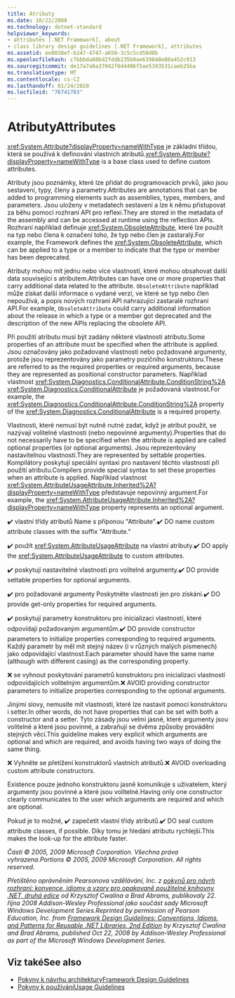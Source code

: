 ```yaml
---
title: Atributy
ms.date: 10/22/2008
ms.technology: dotnet-standard
helpviewer_keywords:
- attributes [.NET Framework], about
- class library design guidelines [.NET Framework], attributes
ms.assetid: ee0038ef-b247-4747-a650-3c5c5cd58d8b
ms.openlocfilehash: c7bbbda88bd2fddb235b9ae639848e08a452c913
ms.sourcegitcommit: de17a7a0a37042f0d4406f5ae5393531caeb25ba
ms.translationtype: MT
ms.contentlocale: cs-CZ
ms.lasthandoff: 01/24/2020
ms.locfileid: "76741783"
---
```

# <a name="attributes"></a><span data-ttu-id="5c14c-102">Atributy</span><span class="sxs-lookup"><span data-stu-id="5c14c-102">Attributes</span></span>
<span data-ttu-id="5c14c-103"><xref:System.Attribute?displayProperty=nameWithType> je základní třídou, která se používá k definování vlastních atributů.</span><span class="sxs-lookup"><span data-stu-id="5c14c-103"><xref:System.Attribute?displayProperty=nameWithType> is a base class used to define custom attributes.</span></span>

 <span data-ttu-id="5c14c-104">Atributy jsou poznámky, které lze přidat do programovacích prvků, jako jsou sestavení, typy, členy a parametry.</span><span class="sxs-lookup"><span data-stu-id="5c14c-104">Attributes are annotations that can be added to programming elements such as assemblies, types, members, and parameters.</span></span> <span data-ttu-id="5c14c-105">Jsou uloženy v metadatech sestavení a lze k němu přistupovat za běhu pomocí rozhraní API pro reflexi.</span><span class="sxs-lookup"><span data-stu-id="5c14c-105">They are stored in the metadata of the assembly and can be accessed at runtime using the reflection APIs.</span></span> <span data-ttu-id="5c14c-106">Rozhraní například definuje <xref:System.ObsoleteAttribute>, které lze použít na typ nebo člena k označení toho, že typ nebo člen je zastaralý.</span><span class="sxs-lookup"><span data-stu-id="5c14c-106">For example, the Framework defines the <xref:System.ObsoleteAttribute>, which can be applied to a type or a member to indicate that the type or member has been deprecated.</span></span>

 <span data-ttu-id="5c14c-107">Atributy mohou mít jednu nebo více vlastností, které mohou obsahovat další data související s atributem.</span><span class="sxs-lookup"><span data-stu-id="5c14c-107">Attributes can have one or more properties that carry additional data related to the attribute.</span></span> <span data-ttu-id="5c14c-108">`ObsoleteAttribute` například může získat další informace o vydané verzi, ve které se typ nebo člen nepoužívá, a popis nových rozhraní API nahrazující zastaralé rozhraní API.</span><span class="sxs-lookup"><span data-stu-id="5c14c-108">For example, `ObsoleteAttribute` could carry additional information about the release in which a type or a member got deprecated and the description of the new APIs replacing the obsolete API.</span></span>

 <span data-ttu-id="5c14c-109">Při použití atributu musí být zadány některé vlastnosti atributu.</span><span class="sxs-lookup"><span data-stu-id="5c14c-109">Some properties of an attribute must be specified when the attribute is applied.</span></span> <span data-ttu-id="5c14c-110">Jsou označovány jako požadované vlastnosti nebo požadované argumenty, protože jsou reprezentovány jako parametry pozičního konstruktoru.</span><span class="sxs-lookup"><span data-stu-id="5c14c-110">These are referred to as the required properties or required arguments, because they are represented as positional constructor parameters.</span></span> <span data-ttu-id="5c14c-111">Například vlastnost <xref:System.Diagnostics.ConditionalAttribute.ConditionString%2A> <xref:System.Diagnostics.ConditionalAttribute> je požadovaná vlastnost.</span><span class="sxs-lookup"><span data-stu-id="5c14c-111">For example, the <xref:System.Diagnostics.ConditionalAttribute.ConditionString%2A> property of the <xref:System.Diagnostics.ConditionalAttribute> is a required property.</span></span>

 <span data-ttu-id="5c14c-112">Vlastnosti, které nemusí být nutně nutné zadat, když je atribut použit, se nazývají volitelné vlastnosti (nebo nepovinné argumenty).</span><span class="sxs-lookup"><span data-stu-id="5c14c-112">Properties that do not necessarily have to be specified when the attribute is applied are called optional properties (or optional arguments).</span></span> <span data-ttu-id="5c14c-113">Jsou reprezentovány nastavitelnou vlastností.</span><span class="sxs-lookup"><span data-stu-id="5c14c-113">They are represented by settable properties.</span></span> <span data-ttu-id="5c14c-114">Kompilátory poskytují speciální syntaxi pro nastavení těchto vlastností při použití atributu.</span><span class="sxs-lookup"><span data-stu-id="5c14c-114">Compilers provide special syntax to set these properties when an attribute is applied.</span></span> <span data-ttu-id="5c14c-115">Například vlastnost <xref:System.AttributeUsageAttribute.Inherited%2A?displayProperty=nameWithType> představuje nepovinný argument.</span><span class="sxs-lookup"><span data-stu-id="5c14c-115">For example, the <xref:System.AttributeUsageAttribute.Inherited%2A?displayProperty=nameWithType> property represents an optional argument.</span></span>

 <span data-ttu-id="5c14c-116">✔️ vlastní třídy atributů Name s příponou "Attribute".</span><span class="sxs-lookup"><span data-stu-id="5c14c-116">✔️ DO name custom attribute classes with the suffix "Attribute."</span></span>

 <span data-ttu-id="5c14c-117">✔️ použít <xref:System.AttributeUsageAttribute> na vlastní atributy.</span><span class="sxs-lookup"><span data-stu-id="5c14c-117">✔️ DO apply the <xref:System.AttributeUsageAttribute> to custom attributes.</span></span>

 <span data-ttu-id="5c14c-118">✔️ poskytují nastavitelné vlastnosti pro volitelné argumenty.</span><span class="sxs-lookup"><span data-stu-id="5c14c-118">✔️ DO provide settable properties for optional arguments.</span></span>

 <span data-ttu-id="5c14c-119">✔️ pro požadované argumenty Poskytněte vlastnosti jen pro získání.</span><span class="sxs-lookup"><span data-stu-id="5c14c-119">✔️ DO provide get-only properties for required arguments.</span></span>

 <span data-ttu-id="5c14c-120">✔️ poskytují parametry konstruktoru pro inicializaci vlastností, které odpovídají požadovaným argumentům.</span><span class="sxs-lookup"><span data-stu-id="5c14c-120">✔️ DO provide constructor parameters to initialize properties corresponding to required arguments.</span></span> <span data-ttu-id="5c14c-121">Každý parametr by měl mít stejný název (i v různých malých písmenech) jako odpovídající vlastnost.</span><span class="sxs-lookup"><span data-stu-id="5c14c-121">Each parameter should have the same name (although with different casing) as the corresponding property.</span></span>

 <span data-ttu-id="5c14c-122">❌ se vyhnout poskytování parametrů konstruktoru pro inicializaci vlastností odpovídajících volitelným argumentům.</span><span class="sxs-lookup"><span data-stu-id="5c14c-122">❌ AVOID providing constructor parameters to initialize properties corresponding to the optional arguments.</span></span>

 <span data-ttu-id="5c14c-123">Jinými slovy, nemusíte mít vlastnosti, které lze nastavit pomocí konstruktoru i setter.</span><span class="sxs-lookup"><span data-stu-id="5c14c-123">In other words, do not have properties that can be set with both a constructor and a setter.</span></span> <span data-ttu-id="5c14c-124">Tyto zásady jsou velmi jasné, které argumenty jsou volitelné a které jsou povinné, a zabraňují se dvěma způsoby provádění stejných věcí.</span><span class="sxs-lookup"><span data-stu-id="5c14c-124">This guideline makes very explicit which arguments are optional and which are required, and avoids having two ways of doing the same thing.</span></span>

 <span data-ttu-id="5c14c-125">❌ Vyhněte se přetížení konstruktorů vlastních atributů.</span><span class="sxs-lookup"><span data-stu-id="5c14c-125">❌ AVOID overloading custom attribute constructors.</span></span>

 <span data-ttu-id="5c14c-126">Existence pouze jednoho konstruktoru jasně komunikuje s uživatelem, který argumenty jsou povinné a které jsou volitelné.</span><span class="sxs-lookup"><span data-stu-id="5c14c-126">Having only one constructor clearly communicates to the user which arguments are required and which are optional.</span></span>

 <span data-ttu-id="5c14c-127">Pokud je to možné, ✔️ zapečetit vlastní třídy atributů.</span><span class="sxs-lookup"><span data-stu-id="5c14c-127">✔️ DO seal custom attribute classes, if possible.</span></span> <span data-ttu-id="5c14c-128">Díky tomu je hledání atributu rychlejší.</span><span class="sxs-lookup"><span data-stu-id="5c14c-128">This makes the look-up for the attribute faster.</span></span>

 <span data-ttu-id="5c14c-129">*Části © 2005, 2009 Microsoft Corporation. Všechna práva vyhrazena.*</span><span class="sxs-lookup"><span data-stu-id="5c14c-129">*Portions © 2005, 2009 Microsoft Corporation. All rights reserved.*</span></span>

 <span data-ttu-id="5c14c-130">*Přetištěno oprávněním Pearsonova vzdělávání, Inc. z [pokynů pro návrh rozhraní: konvence, idiomy a vzory pro opakovaně použitelné knihovny .NET, druhá edice](https://www.informit.com/store/framework-design-guidelines-conventions-idioms-and-9780321545619) od Krzysztof Cwalina a Brad Abrams, publikovaly 22. října 2008 Addison-Wesley Professional jako součást sady Microsoft Windows Development Series.*</span><span class="sxs-lookup"><span data-stu-id="5c14c-130">*Reprinted by permission of Pearson Education, Inc. from [Framework Design Guidelines: Conventions, Idioms, and Patterns for Reusable .NET Libraries, 2nd Edition](https://www.informit.com/store/framework-design-guidelines-conventions-idioms-and-9780321545619) by Krzysztof Cwalina and Brad Abrams, published Oct 22, 2008 by Addison-Wesley Professional as part of the Microsoft Windows Development Series.*</span></span>

## <a name="see-also"></a><span data-ttu-id="5c14c-131">Viz také</span><span class="sxs-lookup"><span data-stu-id="5c14c-131">See also</span></span>

- [<span data-ttu-id="5c14c-132">Pokyny k návrhu architektury</span><span class="sxs-lookup"><span data-stu-id="5c14c-132">Framework Design Guidelines</span></span>](../../../docs/standard/design-guidelines/index.md)
- [<span data-ttu-id="5c14c-133">Pokyny k používání</span><span class="sxs-lookup"><span data-stu-id="5c14c-133">Usage Guidelines</span></span>](../../../docs/standard/design-guidelines/usage-guidelines.md)
